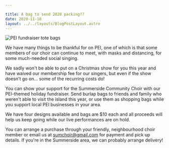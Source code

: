```yaml
---

title: A bag to send 2020 packing??
date: 2020-11-18 
layout: ../../layouts/BlogPostLayout.astro
---
```

![](../images/scc-fb-cover-totesfundraiser.png "PEI fundraiser tote bags")

We have many things to be thankful for on PEI, one of which is that some members of our choir can continue to meet, with masks and distancing, for some much-needed social singing. 

We sadly won't be able to put on a Christmas show for you this year and have waived our membership fee for our singers, but even if the show doesn't go on... some of the recurring costs do!

You can show your support for the Summerside Community Choir with our PEI-themed holiday fundraiser. Send burlap bags to friends and family who weren't able to visit the island this year, or use them as shopping bags while you support local PEI businesses in your area.

We have four designs available and bags are $10 each and all proceeds will help us keep going while our live performances are on hold.

You can arrange a purchase through your friendly, neighbourhood choir member or email us at sumchoir@gmail.com for payment and pick up details. If you're in the Summerside area, we can probably arrange delivery!  
